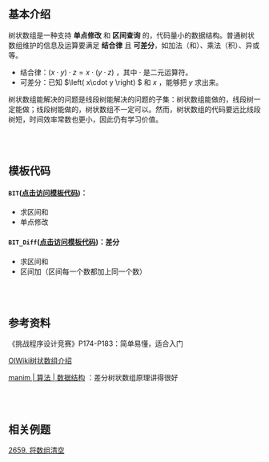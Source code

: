 ## 基本介绍

树状数组是一种支持 **单点修改** 和 **区间查询** 的，代码量小的数据结构。普通树状数组维护的信息及运算要满足 **结合律** 且 **可差分**，如加法（和）、乘法（积）、异或等。

- 结合律：$\left( x\cdot y \right) \cdot z=x\cdot \left( y\cdot z \right)$ ，其中 $\cdot$ 是二元运算符。
- 可差分：已知 $\left( x\cdot y \right) $ 和 $x$ ，能够把 $y$ 求出来。 



树状数组能解决的问题是线段树能解决的问题的子集：树状数组能做的，线段树一定能做；线段树能做的，树状数组不一定可以。然而，树状数组的代码要远比线段树短，时间效率常数也更小，因此仍有学习价值。


<br/>
<br/>


## 模板代码

#### **`BIT`**([点击访问模板代码](https://github.com/qxf-72/Codeforces-Cpp/blob/main/copypasta/Data_Structure/Binary_Index_Tree/BIT.cpp))：

- 求区间和
- 单点修改

#### **`BIT_Diff`**([点击访问模板代码](https://github.com/qxf-72/Codeforces-Cpp/blob/main/copypasta/Data_Structure/Binary_Index_Tree/BIT_Diff.cpp))：差分

- 求区间和
- 区间加（区间每一个数都加上同一个数）

<br/>
<br/>


## 参考资料

《挑战程序设计竞赛》P174-P183：简单易懂，适合入门

[OIWiki树状数组介绍](https://oi-wiki.org/ds/fenwick/)

[manim | 算法 | 数据结构](https://www.bilibili.com/video/BV1pE41197Qj/?spm_id_from=333.337.search-card.all.click&vd_source=a7d5a38480a5acb21de3325d1ec0cf14) ：差分树状数组原理讲得很好

<br/>
<br/>

## 相关例题

[2659. 将数组清空](https://leetcode.cn/problems/make-array-empty/)
